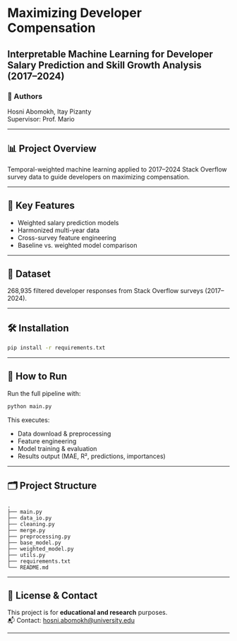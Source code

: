 # Maximizing Developer Compensation  
## Interpretable Machine Learning for Developer Salary Prediction and Skill Growth Analysis (2017–2024)

### 👤 Authors  
Hosni Abomokh, Itay Pizanty  
Supervisor: Prof. Mario  

---

## 📊 Project Overview  
Temporal-weighted machine learning applied to 2017–2024 Stack Overflow survey data to guide developers on maximizing compensation.

---

## 🚀 Key Features  
- Weighted salary prediction models  
- Harmonized multi-year data  
- Cross-survey feature engineering  
- Baseline vs. weighted model comparison  

---

## 📑 Dataset  
268,935 filtered developer responses from Stack Overflow surveys (2017–2024).

---

## 🛠 Installation  
```bash
pip install -r requirements.txt
```

---

## 🔄 How to Run  
Run the full pipeline with:  
```bash
python main.py
```

This executes:
- Data download & preprocessing
- Feature engineering
- Model training & evaluation
- Results output (MAE, R², predictions, importances)

---

## 🗂 Project Structure  
```
.
├── main.py
├── data_io.py
├── cleaning.py
├── merge.py
├── preprocessing.py
├── base_model.py
├── weighted_model.py
├── utils.py
├── requirements.txt
└── README.md
```

---

## 🔖 License & Contact  
This project is for **educational and research** purposes.  
📬 Contact: hosni.abomokh@university.edu  

---


